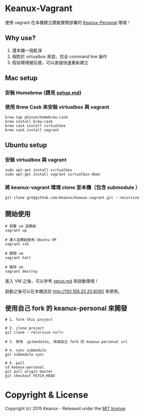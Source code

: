 # Keanux-Vagrant

使用 vagrant 在本機建立模擬實際部署的 [Keanux-Personal](https://github.com/Keanux/keanux-personal/) 環境！

## Why use?

1. 還本機一個乾淨
2. 相對於 virtualbox 來說，完全 command line 操作
3. 假如環境被玩壞，可以直接快速重新建立

## Mac setup

### 安裝 Homebrew (請見 [setup.md](https://github.com/Keanux/keanux-personal/blob/master/docs/setup.md#安裝homebrew))

### 使用 Brew Cask 來安裝 virtualbox 與 vagrant
```
brew tap phinze/homebrew-cask
brew install brew-cask
brew cask install virtualbox
brew cask install vagrant
```

## Ubuntu setup

### 安裝 virtualbox 與 vagrant
```
sudo apt-get install virtualbox
sudo apt-get install vagrant virtualbox-dkms
```

### 將 keanux-vagrant 環境 clone 至本機（包含 submodule ）
```
git clone git@github.com:Keanux/keanux-vagrant.git --recursive
```

## 開始使用

```
# 設置 vm 並開啟
vagrant up

# 連入並開始使用 Ubuntu VM
vagrant ssh

# 關閉 vm
vagrant halt

# 移除 vm
vagrant destroy
```

進入 VM 之後，可以參考 [setup.md](https://github.com/Keanux/keanux-personal/blob/master/docs/setup.md#修改設定並啟動網站-1) 來啟動環境！

啟動之後可以在本機造訪 http://192.168.33.20:8080 來使用。

## 使用自己 fork 的 keanux-personal 來開發

```
# 1. fork this project

# 2. clone project
git clone --recursive <url>

# 3. 修改 .gitmodules, 改成自己 fork 的 keanux-personal url

# 4. sync submodule
git submodule sync

# 5. pull
cd keanux-personal
git pull origin master
git checkout FETCH_HEAD
```

# Copyright & License

Copyright (c) 2015 Keanux - Released under the [MIT license](LICENSE).
